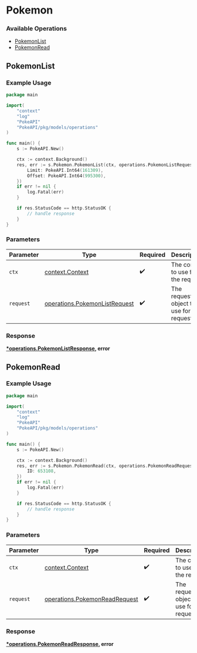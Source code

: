 # Pokemon

### Available Operations

* [PokemonList](#pokemonlist)
* [PokemonRead](#pokemonread)

## PokemonList

### Example Usage

```go
package main

import(
	"context"
	"log"
	"PokeAPI"
	"PokeAPI/pkg/models/operations"
)

func main() {
    s := PokeAPI.New()

    ctx := context.Background()
    res, err := s.Pokemon.PokemonList(ctx, operations.PokemonListRequest{
        Limit: PokeAPI.Int64(161309),
        Offset: PokeAPI.Int64(995300),
    })
    if err != nil {
        log.Fatal(err)
    }

    if res.StatusCode == http.StatusOK {
        // handle response
    }
}
```

### Parameters

| Parameter                                                                      | Type                                                                           | Required                                                                       | Description                                                                    |
| ------------------------------------------------------------------------------ | ------------------------------------------------------------------------------ | ------------------------------------------------------------------------------ | ------------------------------------------------------------------------------ |
| `ctx`                                                                          | [context.Context](https://pkg.go.dev/context#Context)                          | :heavy_check_mark:                                                             | The context to use for the request.                                            |
| `request`                                                                      | [operations.PokemonListRequest](../../models/operations/pokemonlistrequest.md) | :heavy_check_mark:                                                             | The request object to use for the request.                                     |


### Response

**[*operations.PokemonListResponse](../../models/operations/pokemonlistresponse.md), error**


## PokemonRead

### Example Usage

```go
package main

import(
	"context"
	"log"
	"PokeAPI"
	"PokeAPI/pkg/models/operations"
)

func main() {
    s := PokeAPI.New()

    ctx := context.Background()
    res, err := s.Pokemon.PokemonRead(ctx, operations.PokemonReadRequest{
        ID: 653108,
    })
    if err != nil {
        log.Fatal(err)
    }

    if res.StatusCode == http.StatusOK {
        // handle response
    }
}
```

### Parameters

| Parameter                                                                      | Type                                                                           | Required                                                                       | Description                                                                    |
| ------------------------------------------------------------------------------ | ------------------------------------------------------------------------------ | ------------------------------------------------------------------------------ | ------------------------------------------------------------------------------ |
| `ctx`                                                                          | [context.Context](https://pkg.go.dev/context#Context)                          | :heavy_check_mark:                                                             | The context to use for the request.                                            |
| `request`                                                                      | [operations.PokemonReadRequest](../../models/operations/pokemonreadrequest.md) | :heavy_check_mark:                                                             | The request object to use for the request.                                     |


### Response

**[*operations.PokemonReadResponse](../../models/operations/pokemonreadresponse.md), error**


